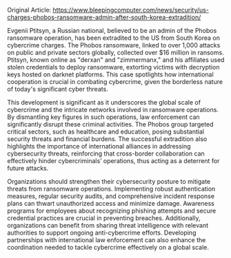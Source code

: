 Original Article: https://www.bleepingcomputer.com/news/security/us-charges-phobos-ransomware-admin-after-south-korea-extradition/

Evgenii Ptitsyn, a Russian national, believed to be an admin of the Phobos ransomware operation, has been extradited to the US from South Korea on cybercrime charges. The Phobos ransomware, linked to over 1,000 attacks on public and private sectors globally, collected over $16 million in ransoms. Ptitsyn, known online as "derxan" and "zimmermanx," and his affiliates used stolen credentials to deploy ransomware, extorting victims with decryption keys hosted on darknet platforms. This case spotlights how international cooperation is crucial in combating cybercrime, given the borderless nature of today's significant cyber threats.

This development is significant as it underscores the global scale of cybercrime and the intricate networks involved in ransomware operations. By dismantling key figures in such operations, law enforcement can significantly disrupt these criminal activities. The Phobos group targeted critical sectors, such as healthcare and education, posing substantial security threats and financial burdens. The successful extradition also highlights the importance of international alliances in addressing cybersecurity threats, reinforcing that cross-border collaboration can effectively hinder cybercriminals’ operations, thus acting as a deterrent for future attacks.

Organizations should strengthen their cybersecurity posture to mitigate threats from ransomware operations. Implementing robust authentication measures, regular security audits, and comprehensive incident response plans can thwart unauthorized access and minimize damage. Awareness programs for employees about recognizing phishing attempts and secure credential practices are crucial in preventing breaches. Additionally, organizations can benefit from sharing threat intelligence with relevant authorities to support ongoing anti-cybercrime efforts. Developing partnerships with international law enforcement can also enhance the coordination needed to tackle cybercrime effectively on a global scale.